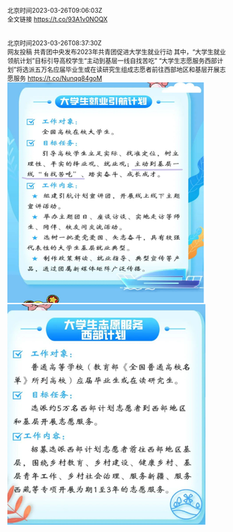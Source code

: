 北京时间2023-03-26T09:06:03Z<br>全文链接
https://t.co/93A1v0NOQX<br><br><br>北京时间2023-03-26T08:37:30Z<br>网友投稿
共青团中央发布2023年共青团促进大学生就业行动
其中，“大学生就业领航计划”目标引导高校学生“主动到基层一线自找苦吃”
“大学生志愿服务西部计划”将选派五万名应届毕业生或在读研究生组成志愿者前往西部地区和基层开展志愿服务 https://t.co/Nunqq84goM<br><img src='/temp/image/2023/w-Month-3/1639788632646070272_0.jpg' width='450' height='500'><img src='/temp/image/2023/w-Month-3/1639788632646070272_1.jpg' width='450' height='500'><br><br>